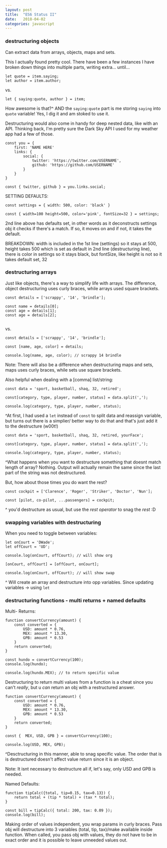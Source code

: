 ```yaml
---
layout: post
title:  "ES6 Status II"
date:   2018-04-02
categories: javascript
---
```


### destructuring objects

Can extract data from arrays, objects, maps and sets.

This I actually found pretty cool. There have been a few instances I have broken down things into multiple parts, writing extra... until...

```
let quote = item.saying;
let author = item.author;

```

vs.

```
let { saying:quote, author } = item;

```

How awesome is that?^ AND the `saying:quote` part is me storing `saying` into `quote` variable! Yes, I dig it and am stoked to use it.

Destructuring would also come in handy for deep nested data, like with an API. Thinking back, I'm pretty sure the Dark Sky API I used for my weather app had a few of those.

```
const you = {
	first: 'NAME HERE'
	links: {
		social: {
			twitter: 'https://twitter.com/USERNAME', 
			github: 'https://github.com/USERNAME'
		}
	}
}

const { twitter, github } = you.links.social;

```

SETTING DEFAULTS:

`const settings = { width: 500, color: 'black' }` 

`const { width=100 height=500, color='pink', fontSize=32 } = settings;`

2nd line above has defaults set, in other words as it deconstructs settings obj it checks if there's a match. If so, it moves on and if not, it takes the default.

BREAKDOWN: width is included in the 1st line (settings) so it stays at 500, height takes 500 which is set as default in 2nd line (destructuring line), there is color in settings so it stays black, but fontSize, like height is not so it takes default set, 32

### destructuring arrays

Just like objects, there's a way to simplify life with arrays. The difference, object destructuring uses curly braces, while arrays used square brackets.

```
const details = ['scrappy', '14', 'brindle'];

const name = details[0];
const age = details[1];
const age = details[2];


```

vs.

```
const details = ['scrappy', '14', 'brindle'];

const [name, age, color] = details;

console.log(name, age, color); // scrappy 14 brindle

```

Note: There will also be a difference when destructuring maps and sets, maps uses curly braces, while sets use square brackets.

Also helpful when dealing with a [comma] list/string:

```
const data = 'sport, basketball, shaq, 32, retired';

const[category, type, player, number, status] = data.split(',');

console.log(category, type, player, number, status);

```

^At first, I had used a `let` instead of `const` to split data and reassign variable, but turns out there is a simplier/ better way to do that and that's just add it to the destructure (w00t!)

```
const data = 'sport, basketball, shaq, 32, retired, yourFace';

const[category, type, player, number, status] = data.split(',');

console.log(category, type, player, number, status);

```
^What happens when you want to destructure something that doesnt match length of array? Nothing.
Output will actually remain the same since the last part of the string was not destructured.

But, how about those times you do want the rest?
```
const cockpit = ['Clarence', 'Roger', 'Striker', 'Doctor', 'Nun'];

const [pilot, co-pilot, ...passengers] = cockpit;

```
^ you'd destructure as usual, but use the *rest operator* to snag the *rest* :D

### swapping variables with destructuring

When you need to toggle between variables:
```
let onCourt = 'DWade';
let offCourt = 'UD';

console.log(onCourt, offCourt); // will show org

[onCourt, offCourt] = [offCourt, onCourt];

console.log(onCourt, offCourt); // will show swap

```
^ Will create an array and destructure into opp variables. Since updating variables -> using `let`

### destructuring functions - multi returns + named defaults

Multi- Returns:
```
function convertCurrency(amount) {
	const converted = {
		USD: amount * 0.76,
		MEX: amount * 13.30,
		GPB: amount * 0.53
	}
	return converted;
}

const hundo = convertCurrency(100);
console.log(hundo);

console.log(hundo.MEX); // to return specific value

```
Destructuring to return multi values from a function is a cheat since you can't *really*, but u *can* return an obj with a restructured answer.

```
function convertCurrency(amount) {
	const converted = {
		USD: amount * 0.76,
		MEX: amount * 13.30,
		GPB: amount * 0.53
	}
	return converted;
}

const {  MEX, USD, GPB } = convertCurrency(100);

console.log(USD, MEX, GPB);

```
^Desctructuring in this manner, able to snag specific value. The order that is is destructured doesn't affect value return since it is an object.

Note: It isnt necessary to destructure all if, let's say, only USD and GPB is needed.

Named Defaults:
```
function tipCalc({total, tip=0.15, tax=0.13}) {
	return total + (tip * total) + (tax * total);
}

const bill = tipCalc({ total: 200, tax: 0.09 });
console.log(bill);

```
Making order of values independent, you wrap params in curly braces. Pass obj will destructure into 3 variables (total, tip, tax)/make available inside function. When called, you pass obj with values, they do not have to be in exact order and it is possible to leave unneeded values out.


